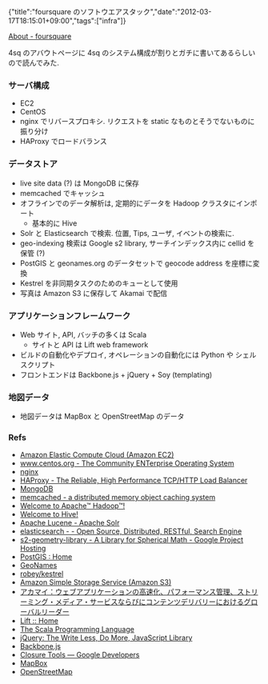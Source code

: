 {"title":"foursquare のソフトウエアスタック","date":"2012-03-17T18:15:01+09:00","tags":["infra"]}

[About - foursquare](https://foursquare.com/about/)

4sq のアバウトページに 4sq のシステム構成が割りとガチに書いてあるらしいので読んでみた.

### サーバ構成

- EC2
- CentOS
- nginx でリバースプロキシ. リクエストを static なものとそうでないものに振り分け
- HAProxy でロードバランス

### データストア

- live site data (?) は MongoDB に保存
- memcached でキャッシュ
- オフラインでのデータ解析は, 定期的にデータを Hadoop クラスタにインポート
  - 基本的に Hive
- Solr と Elasticsearch で検索. 位置, Tips, ユーザ, イベントの検索に.
- geo-indexing 検索は Google s2 library, サーチインデックス内に cellid を保管 (?)
- PostGIS と geonames.org のデータセットで geocode address を座標に変換
- Kestrel を非同期タスクのためのキューとして使用
- 写真は Amazon S3 に保存して Akamai で配信

### アプリケーションフレームワーク

- Web サイト, API, バッチの多くは Scala
  - サイトと API は Lift web framework
- ビルドの自動化やデプロイ, オペレーションの自動化には Python や シェルスクリプト
- フロントエンドは Backbone.js + jQuery + Soy (templating)

### 地図データ

- 地図データは MapBox と OpenStreetMap のデータ

### Refs

- [Amazon Elastic Compute Cloud (Amazon EC2)](http://aws.amazon.com/ec2/)
- [www.centos.org - The Community ENTerprise Operating System](http://www.centos.org/)
- [nginx](http://nginx.org/en/)
- [HAProxy - The Reliable, High Performance TCP/HTTP Load Balancer](http://haproxy.1wt.eu/)
- [MongoDB](http://www.mongodb.org/)
- [memcached - a distributed memory object caching system](http://memcached.org/)
- [Welcome to Apache™ Hadoop™!](http://hadoop.apache.org/)
- [Welcome to Hive!](http://hive.apache.org/)
- [Apache Lucene - Apache Solr](http://lucene.apache.org/solr/)
- [elasticsearch - - Open Source, Distributed, RESTful, Search Engine](http://www.elasticsearch.org/)
- [s2-geometry-library - A Library for Spherical Math - Google Project Hosting](http://code.google.com/p/s2-geometry-library/)
- [PostGIS : Home](http://postgis.refractions.net/)
- [GeoNames](http://www.geonames.org/)
- [robey/kestrel](https://github.com/robey/kestrel)
- [Amazon Simple Storage Service (Amazon S3)](http://aws.amazon.com/s3/)
- [アカマイ：ウェブアプリケーションの高速化、パフォーマンス管理、ストリーミング・メディア・サービスならびにコンテンツデリバリーにおけるグローバルリーダー](http://www.akamai.co.jp/enja/)
- [Lift :: Home](http://liftweb.net/)
- [The Scala Programming Language](http://www.scala-lang.org/)
- [jQuery: The Write Less, Do More, JavaScript Library](http://jquery.com/)
- [Backbone.js](http://documentcloud.github.com/backbone/)
- [Closure Tools — Google Developers](https://developers.google.com/closure/templates/)
- [MapBox](http://mapbox.com/)
- [OpenStreetMap](http://www.openstreetmap.org/)
